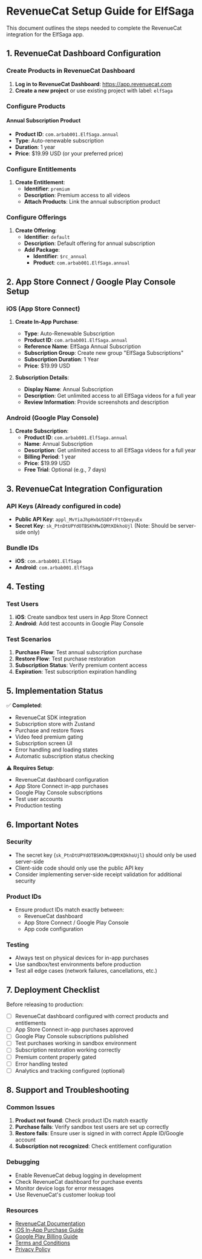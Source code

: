 # RevenueCat Setup Guide for ElfSaga

This document outlines the steps needed to complete the RevenueCat integration for the ElfSaga app.

## 1. RevenueCat Dashboard Configuration

### Create Products in RevenueCat Dashboard

1. **Log in to RevenueCat Dashboard**: https://app.revenuecat.com
2. **Create a new project** or use existing project with label: `elfSaga`

### Configure Products

#### Annual Subscription Product

- **Product ID**: `com.arbab001.ElfSaga.annual`
- **Type**: Auto-renewable subscription
- **Duration**: 1 year
- **Price**: $19.99 USD (or your preferred price)

### Configure Entitlements

1. **Create Entitlement**:
   - **Identifier**: `premium`
   - **Description**: Premium access to all videos
   - **Attach Products**: Link the annual subscription product

### Configure Offerings

1. **Create Offering**:
   - **Identifier**: `default`
   - **Description**: Default offering for annual subscription
   - **Add Package**:
     - **Identifier**: `$rc_annual`
     - **Product**: `com.arbab001.ElfSaga.annual`

## 2. App Store Connect / Google Play Console Setup

### iOS (App Store Connect)

1. **Create In-App Purchase**:

   - **Type**: Auto-Renewable Subscription
   - **Product ID**: `com.arbab001.ElfSaga.annual`
   - **Reference Name**: ElfSaga Annual Subscription
   - **Subscription Group**: Create new group "ElfSaga Subscriptions"
   - **Subscription Duration**: 1 Year
   - **Price**: $19.99 USD

2. **Subscription Details**:
   - **Display Name**: Annual Subscription
   - **Description**: Get unlimited access to all ElfSaga videos for a full year
   - **Review Information**: Provide screenshots and description

### Android (Google Play Console)

1. **Create Subscription**:
   - **Product ID**: `com.arbab001.ElfSaga.annual`
   - **Name**: Annual Subscription
   - **Description**: Get unlimited access to all ElfSaga videos for a full year
   - **Billing Period**: 1 year
   - **Price**: $19.99 USD
   - **Free Trial**: Optional (e.g., 7 days)

## 3. RevenueCat Integration Configuration

### API Keys (Already configured in code)

- **Public API Key**: `appl_MvYiaJhpHxbUSbDFrFttQeeyuEx`
- **Secret Key**: `sk_PtnDtUPYdOTBSKhMwIQMtKDkhoUjl` (Note: Should be server-side only)

### Bundle IDs

- **iOS**: `com.arbab001.ElfSaga`
- **Android**: `com.arbab001.ElfSaga`

## 4. Testing

### Test Users

1. **iOS**: Create sandbox test users in App Store Connect
2. **Android**: Add test accounts in Google Play Console

### Test Scenarios

1. **Purchase Flow**: Test annual subscription purchase
2. **Restore Flow**: Test purchase restoration
3. **Subscription Status**: Verify premium content access
4. **Expiration**: Test subscription expiration handling

## 5. Implementation Status

✅ **Completed**:

- RevenueCat SDK integration
- Subscription store with Zustand
- Purchase and restore flows
- Video feed premium gating
- Subscription screen UI
- Error handling and loading states
- Automatic subscription status checking

⚠️ **Requires Setup**:

- RevenueCat dashboard configuration
- App Store Connect in-app purchases
- Google Play Console subscriptions
- Test user accounts
- Production testing

## 6. Important Notes

### Security

- The secret key (`sk_PtnDtUPYdOTBSKhMwIQMtKDkhoUjl`) should only be used server-side
- Client-side code should only use the public API key
- Consider implementing server-side receipt validation for additional security

### Product IDs

- Ensure product IDs match exactly between:
  - RevenueCat dashboard
  - App Store Connect / Google Play Console
  - App code configuration

### Testing

- Always test on physical devices for in-app purchases
- Use sandbox/test environments before production
- Test all edge cases (network failures, cancellations, etc.)

## 7. Deployment Checklist

Before releasing to production:

- [ ] RevenueCat dashboard configured with correct products and entitlements
- [ ] App Store Connect in-app purchases approved
- [ ] Google Play Console subscriptions published
- [ ] Test purchases working in sandbox environment
- [ ] Subscription restoration working correctly
- [ ] Premium content properly gated
- [ ] Error handling tested
- [ ] Analytics and tracking configured (optional)

## 8. Support and Troubleshooting

### Common Issues

1. **Product not found**: Check product IDs match exactly
2. **Purchase fails**: Verify sandbox test users are set up correctly
3. **Restore fails**: Ensure user is signed in with correct Apple ID/Google account
4. **Subscription not recognized**: Check entitlement configuration

### Debugging

- Enable RevenueCat debug logging in development
- Check RevenueCat dashboard for purchase events
- Monitor device logs for error messages
- Use RevenueCat's customer lookup tool

### Resources

- [RevenueCat Documentation](https://docs.revenuecat.com/)
- [iOS In-App Purchase Guide](https://developer.apple.com/in-app-purchase/)
- [Google Play Billing Guide](https://developer.android.com/google/play/billing)
- [Terms and Conditions](https://talesfromthenorthpole.com/terms-and-conditions)
- [Privacy Policy](https://talesfromthenorthpole.com/privacy-policy)
